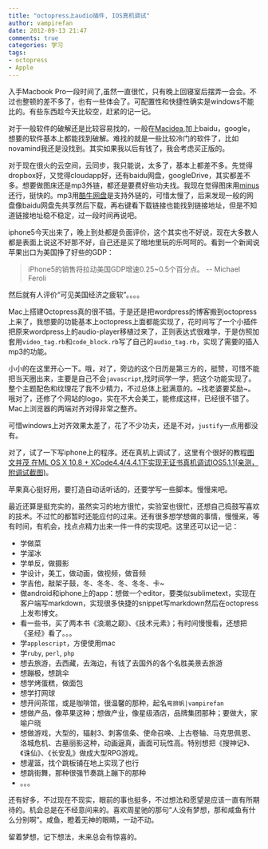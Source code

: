 ```yaml
---
title: "octopress上audio插件, IOS真机调试"
author: vampirefan
date: 2012-09-13 21:47
comments: true
categories: 学习
tags: 
- octopress
- Apple
---
```


入手Macbook Pro一段时间了,虽然一直很忙，只有晚上回寝室后摆弄一会会。不过也整顿的差不多了，也有一些体会了。可配置性和快捷性确实是windows不能比的。有些东西趁今天比较空，赶紧的记一记。

对于一般软件的破解还是比较容易找的，一般在[Macidea](http://mac.pcbeta.com/),加上baidu，google，想要的软件基本上都能找到破解。难找的就是一些比较冷门的软件了，比如novamind我还是没找到。其实如果我以后有钱了，我会考虑买正版的。

<!-- more -->

对于现在很火的云空间，云同步，我只能说，太多了，基本上都差不多。先觉得dropbox好，又觉得cloudapp好，还有baidu网盘，googleDrive，其实都差不多。想要做图床还是mp3外链，都还是要费好些功夫找。我现在觉得图床用[minus](http://minus.com/)还行，挺快的。mp3用[酷牛网盘](300.la)是支持外链的，可惜太慢了，后来发现一般的网盘像baidu网盘先共享然后下载，再右键看下载链接也能找到链接地址，但是不知道链接地址稳不稳定，过一段时间再说吧。

iphone5今天出来了，晚上到处都是负面评价，这个其实也不好说，现在大多数人都是表面上说这不好那不好，自己还是买了暗地里玩的乐呵呵的。看到一个新闻说苹果出口为美国挣了好些的GDP：

>iPhone5的销售将拉动美国GDP增速0.25~0.5个百分点。  -- Michael Feroli 

然后就有人评价“可见美国经济之疲软”。。。。

Mac上搭建Octopress真的很不错。于是还是把wordpress的博客搬到octopress上来了，我想要的功能基本上octopress上面都能实现了，花时间写了一个小插件把原来wordpress上的audio-player移植过来了，正则表达式很难学，于是仿照加套用`video_tag.rb`和`code_block.rb`写了自己的`audio_tag.rb`，实现了需要的插入mp3的功能。

小小的在这里开心一下。哦，对了，旁边的这个日历是第三方的，挺赞，可惜不能把当天圈出来，主要是自己不会`javascript`,找时间学一学，把这个功能实现了。整个主题配色和纹理花了我不少精力，不过总体上挺满意的。~找老婆要奖励~。哦对了，还修了个网站的logo，实在不大会美工，能修成这样，已经很不错了。Mac上浏览器的两端对齐对得非常之整齐。

可惜windows上对齐效果太差了，花了不少功夫，还是不对，`justify`一点用都没有。

对了，试了一下写iphone上的程序。还在真机上调试了，这里有个很好的教程[图文并茂 在ML OS X 10.8 + XCode4.4/4.4.1下实现无证书真机调试IOS5.1.1(亲测，附调试截图)](http://blog.csdn.net/vrix/article/details/7851377)。

苹果真心挺好用，要打造自动话听话的，还要学写一些脚本。慢慢来吧。

最近还算是挺充实的，虽然实习的地方很忙，实验室也很忙，还想自己捣鼓写喜欢的技术。不过忙的都暂时还能应付的过来。还有很多想学想做的事情，慢慢来，等有时间，有机会，找点点精力出来一件一件的实现吧。这里还可以记一记： 


* 学做菜    
* 学溜冰    
* 学单反，做摄影    
* 学设计，美工，做动画，做视频，做音频    
* 学吉他，敲架子鼓，冬、冬冬、冬、冬冬、卡~     
* 做android和iphone上的app：想做一个editor，要类似sublimetext，实现在客户端写markdown，实现很多快捷的snippet写markdown然后在octopress上发布博文。    
* 看一些书，买了两本书《浪潮之巅》、《技术元素》；有时间慢慢看，还想把《圣经》看了。。。    
* 学`applescript`，方便使用mac    
* 学`ruby`, `perl`, `php`    
* 想去旅游，去西藏，去海边，有钱了去国外的各个名胜美景去旅游    
* 想蹦极，想跳伞   
* 想学烤蛋糕，做面包    
* 想学打网球    
* 想开间茶馆，或是咖啡馆，很温馨的那种，起名`弯排帆|vampirefan`    
* 想做产品，像苹果这种；想做产业，像星级酒店，品牌集团那种；要做大，家喻户晓    
* 想做游戏，大型的，辐射3、刺客信条、使命召唤、上古卷轴、马克思佩恩、洛城危机、古墓丽影这种，动画逼真，画面可玩性高。特别想把《搜神记》、《诛仙》、《长安乱》做成大型RPG游戏。   
* 想灌篮，找个跳板铺在地上实现了也行   
* 想跳街舞，那种很强节奏跳上蹦下的那种   
*  。。。   

还有好多，不过现在不现实，眼前的事也挺多，不过想法和愿望是应该一直有所期待的。机会总是在不经意间来的。喜欢周星驰的那句“人没有梦想，那和咸鱼有什么分别啊”。咸鱼，瞪着无神的眼睛，一动不动。

留着梦想，记下想法，未来总会有惊喜的。






